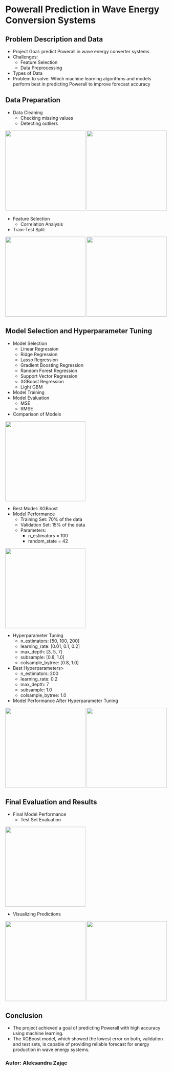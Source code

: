 # Powerall Prediction in Wave Energy Conversion Systems

<h2>Problem Description and Data</h2>
<ul>
  <li>Project Goal: predict Powerall in wave energy converter systems</li>
  <li>Challenges:
    <ul>
      <li>Feature Selection</li>
      <li>Data Preprocessing</li>
    </ul>
  </li>
  <li>Types of Data</li>
  <li>Problem to solve: Which machine learning algorithms and models perform best in predicting Powerall to improve forecast accuracy</li>
</ul>

<h2>Data Preparation</h2>
<ul>
  <li>Data Cleaning
    <ul>
      <li>Checking missing values</li>
      <li>Detecting outliers</li>
    </ul>
  </li>
</ul>

<div style="white-space: nowrap;">
  <img src="https://github.com/user-attachments/assets/f0bee0cd-72bf-4da1-932e-f42c5637a523" height="250">
  <img src="https://github.com/user-attachments/assets/72a3606b-ae9c-4893-8682-904f50799e8a" height="250">
</div>

<ul>
  <li>Feature Selection
    <ul>
      <li>Correlation Analysis</li>
    </ul>
  </li>
  <li>Train-Test Split</li>
</ul>

<div style="white-space: nowrap;">
  <img src="https://github.com/user-attachments/assets/5b4bf847-7617-4eff-97ad-8e34ad047756" height="250">
  <img src="https://github.com/user-attachments/assets/482fca09-9d47-44c1-8fb3-4c54a7780152" height="250">
</div>

<h2>Model Selection and Hyperparameter Tuning</h2>
<ul>
  <li>Model Selection
    <ul>
      <li>Linear Regression </li>
      <li>Ridge Regression</li>
      <li>Lasso Regression</li>
      <li>Gradient Boosting Regression</li>
      <li>Random Forest Regression</li>
      <li>Support Vector Regression</li>
      <li>XGBoost Regression</li>
      <li>Light GBM</li>
    </ul>
  </li>
  <li>Model Training</li>
  <li>Model Evaluation
    <ul>
      <li>MSE</li>
      <li>RMSE</li>
    </ul>
  </li>
  <li>Comparison of Models</li>
</ul>
<img src="https://github.com/user-attachments/assets/3c9ba469-e9e2-4e4f-a38a-82a0d4a64454" height="250">

<ul>
  <li>Best Model: XGBoost </li>
  <li>Model Performance
    <ul>
      <li>Training Set: 70% of the data</li>
      <li>Validation Set: 15% of the data</li>
      <li>Parameters:
        <ul>
          <li>n_estimators = 100</li>
          <li>random_state = 42</li>
        </ul>
      </li>
    </ul>
  </li>
</ul>

<img src="https://github.com/user-attachments/assets/d2ac1e3a-abd8-4c7e-aabd-abe51cfa3e1e" height="250">

<ul>
  <li>Hyperparameter Tuning
    <ul>
      <li>n_estimators: [50, 100, 200]</li>
      <li>learning_rate: [0.01, 0.1, 0.2]</li>
      <li>max_depth: [3, 5, 7]</li>
      <li>subsample: [0.8, 1.0]</li>
      <li>colsample_bytree: [0.8, 1.0]</li>
    </ul>
  </li>
  <li>Best Hyperparameters>
    <ul>
      <li>n_estimators: 200</li>
      <li>learning_rate: 0.2</li>
      <li>max_depth: 7</li>
      <li>subsample: 1.0</li>
      <li>colsample_bytree: 1.0</li>
    </ul>
  </li>
  <li>Model Performance After Hyperparameter Tuning </li>
</ul>
<img src="https://github.com/user-attachments/assets/e297440d-d955-4ea9-85e7-453872f3ff01" height="250">
<img src="https://github.com/user-attachments/assets/e446a904-4196-4023-9903-9b1f11ab7d1a" height="250">

<h2>Final Evaluation and Results</h2>
<ul>
  <li>Final Model Performance
    <ul>
      <li>Test Set Evaluation</li>
    </ul>
  </li>
</ul>
<img src="https://github.com/user-attachments/assets/a29b8048-3c6c-4a3f-92eb-068694678343" height="250">

<ul>
  <li>Visualizing Predictions</li>
</ul>

<div style="white-space: nowrap;">
  <img src="https://github.com/user-attachments/assets/97adda1e-b78d-4d06-bf13-cbf32fe38884)" height="250">
  <img src="https://github.com/user-attachments/assets/204fcafd-fac0-4e5b-abdf-4fe5d2d7337b)" height="250">
</div>


<h2>Conclusion</h2>
<ul>
  <li>The project achieved a goal of predicting Powerall with high accuracy using machine learning.</li>
  <li>The XGBoost model, which showed the lowest error on both, validation and test sets, is capable of providing reliable forecast for energy production in wave energy systems.</li>
</ul>

<h3>Autor: Aleksandra Zając</h3>
